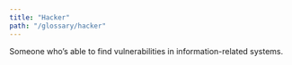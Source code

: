 ```yaml
---
title: "Hacker"
path: "/glossary/hacker"
---
```


Someone who’s able to find vulnerabilities in information-related systems.

